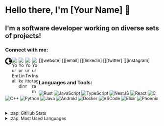 # Hello there, I'm [Your Name] 👋

## I'm a software developer working on diverse sets of projects!

### Connect with me:

[<img align="left" alt="your-website.com" width="22px" src="https://raw.githubusercontent.com/iconic/open-iconic/master/svg/globe.svg" />][website]
[<img align="left" alt="Your Email" width="22px" src="https://cdn-icons-png.flaticon.com/512/281/281769.png" />][email]
[<img align="left" alt="Your LinkedIn" width="22px" src="https://cdn-icons-png.flaticon.com/512/174/174857.png" />][linkedin]
[<img align="left" alt="Your Twitter" width="22px" src="https://cdn-icons-png.flaticon.com/512/733/733579.png" />][twitter]
[<img align="left" alt="Your Instagram" width="22px" src="https://cdn-icons-png.flaticon.com/512/2111/2111463.png" />][instagram]

<br />

### Languages and Tools:

![Rust](https://img.shields.io/badge/-Rust-000?&logo=Rust)
![JavaScript](https://img.shields.io/badge/-JavaScript-000?&logo=JavaScript)
![TypeScript](https://img.shields.io/badge/-TypeScript-000?&logo=TypeScript)
![NestJS](https://img.shields.io/badge/-NestJS-000?&logo=NestJS)
![React](https://img.shields.io/badge/-React-000?&logo=React)
![C](https://img.shields.io/badge/-C-000?&logo=C)
![C++](https://img.shields.io/badge/-C++-000?&logo=C%2B%2B&logoColor=00599C)
![Python](https://img.shields.io/badge/-Python-000?&logo=python)
![Java](https://img.shields.io/badge/-Java-000?&logo=Java&logoColor=007396)
![Android](https://img.shields.io/badge/-Android-000?&logo=Android)
![Docker](https://img.shields.io/badge/-Docker-000?&logo=Docker)
![VSCode](https://img.shields.io/badge/-VSCode-000?&logo=VisualStudioCode&logoColor=007ACC)
![Elixir](https://img.shields.io/badge/-Elixir-000?&logo=Elixir)
![Phoenix](https://img.shields.io/badge/-Phoenix-000?&logo=Phoenix)

<br />

<details>
<summary>:zap: GitHub Stats</summary>
<img align="left" alt="Your GitHub Stats" src="https://github-readme-stats.vercel.app/api?username=yourusername&show_icons=true&hide_border=true" />
</details>

<details>
<summary>:zap: Most Used Languages</summary>
<img align="left" alt="Your GitHub Top Languages" src="https://github-readme-stats.vercel.app/api/top-langs/?username=yourusername&hide_border=true" />
</details>

